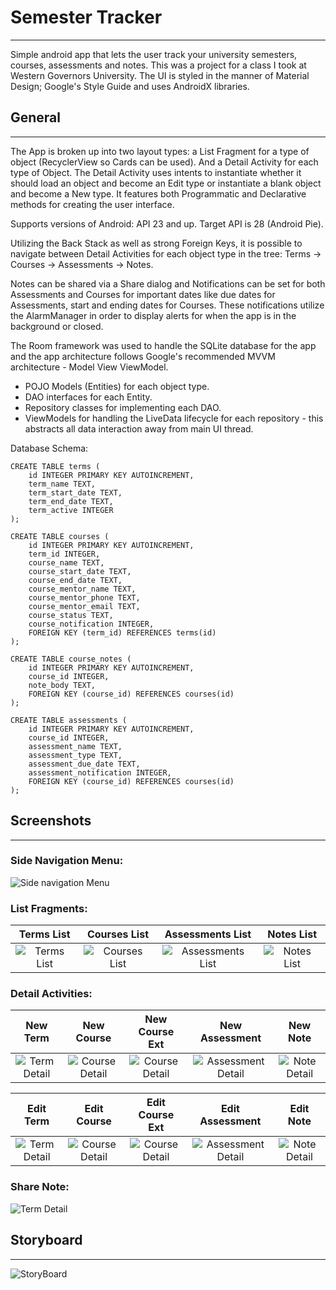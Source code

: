 # Semester Tracker
---

Simple android app that lets the user track your university semesters, courses, assessments and notes. This was a project for a class I took at Western Governors University. The UI is styled in the manner of Material Design; Google's Style Guide and uses AndroidX libraries.

## General
---

The App is broken up into two layout types: a List Fragment for a type of object (RecyclerView so Cards can be used). And a Detail Activity for each type of Object. The Detail Activity uses intents to instantiate whether it should load an object and become an Edit type or instantiate a blank object and become a New type. It features both Programmatic and Declarative methods for creating the user interface.

Supports versions of Android: API 23 and up. Target API is 28 (Android Pie).

Utilizing the Back Stack as well as strong Foreign Keys, it is possible to navigate between Detail Activities for each object type in the tree:
Terms -> Courses -> Assessments -> Notes.

Notes can be shared via a Share dialog and Notifications can be set for both Assessments and Courses for important dates like due dates for Assessments, start and ending dates for Courses. These notifications utilize the AlarmManager in order to display alerts for when the app is in the background or closed.

The Room framework was used to handle the SQLite database for the app and the app architecture follows Google's recommended MVVM architecture - Model View ViewModel.
- POJO Models (Entities) for each object type.
- DAO interfaces for each Entity.
- Repository classes for implementing each DAO.
- ViewModels for handling the LiveData lifecycle for each repository - this abstracts all data interaction away from main UI thread.

Database Schema:
```
CREATE TABLE terms (
    id INTEGER PRIMARY KEY AUTOINCREMENT,
    term_name TEXT,
    term_start_date TEXT,
    term_end_date TEXT,
    term_active INTEGER
);

CREATE TABLE courses (
    id INTEGER PRIMARY KEY AUTOINCREMENT,
    term_id INTEGER,
    course_name TEXT,
    course_start_date TEXT,
    course_end_date TEXT,
    course_mentor_name TEXT,
    course_mentor_phone TEXT,
    course_mentor_email TEXT,
    course_status TEXT,
    course_notification INTEGER,
    FOREIGN KEY (term_id) REFERENCES terms(id)
);

CREATE TABLE course_notes (
    id INTEGER PRIMARY KEY AUTOINCREMENT,
    course_id INTEGER,
    note_body TEXT,
    FOREIGN KEY (course_id) REFERENCES courses(id)
);

CREATE TABLE assessments (
    id INTEGER PRIMARY KEY AUTOINCREMENT,
    course_id INTEGER,
    assessment_name TEXT,
    assessment_type TEXT,
    assessment_due_date TEXT,
    assessment_notification INTEGER,
    FOREIGN KEY (course_id) REFERENCES courses(id)
);

```

## Screenshots
---

### Side Navigation Menu:
![Side navigation Menu](./screenshots/Term_Menu.png)

### List Fragments:

Terms List | Courses List | Assessments List | Notes List
:---------:|:------------:|:----------------:|:----------:
![Terms List](./screenshots/Term_List.png) | ![Courses List](./screenshots/Course_List.png) | ![Assessments List](./screenshots/Assessment_List.png) | ![Notes List](./screenshots/Note_List.png)

### Detail Activities:
New Term | New Course | New Course Ext | New Assessment | New Note
:-------:|:----------:|:--------------:|:--------------:|:--------:
![Term Detail](./screenshots/New_Term.png) | ![Course Detail](./screenshots/New_Course_1.png) | ![Course Detail](./screenshots/New_Course_2.png) | ![Assessment Detail](./screenshots/New_Assessment.png) | ![Note Detail](./screenshots/New_Note.png)

Edit Term | Edit Course | Edit Course Ext | Edit Assessment | Edit Note
:--------:|:-----------:|:---------------:|:---------------:|:---------:
![Term Detail](./screenshots/Edit_Term.png) | ![Course Detail](./screenshots/Edit_Course_1.png) | ![Course Detail](./screenshots/Edit_Course_2.png) | ![Assessment Detail](./screenshots/Edit_Assessment.png) | ![Note Detail](./screenshots/Edit_Note.png)

### Share Note:
![Term Detail](./screenshots/Share_Note.png)

## Storyboard
---
![StoryBoard](./screenshots/C196_StoryBoard.png)